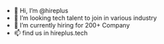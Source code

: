 - 👋 Hi, I’m @hireplus
- 👀 I’m looking tech talent to join in various industry
- 🌱 I’m currently hiring for 200+ Company
- 📫 find us in hireplus.tech

<!---
hireplus/hireplus is a ✨ special ✨ repository because its `README.md` (this file) appears on your GitHub profile.
You can click the Preview link to take a look at your changes.
--->
